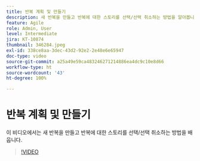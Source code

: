 ```yaml
---
title: 반복 계획 및 만들기
description: 새 반복을 만들고 반복에 대한 스토리를 선택/선택 취소하는 방법을 알아봅니다.
feature: Agile
role: Admin, User
level: Intermediate
jira: KT-10874
thumbnail: 346284.jpeg
exl-id: 338ce8aa-3dec-43d2-92e2-2e48e6e65947
doc-type: video
source-git-commit: a25a49e59ca483246271214886ea4dc9c10e8d66
workflow-type: ht
source-wordcount: '43'
ht-degree: 100%

---
```


# 반복 계획 및 만들기

이 비디오에서는 새 반복을 만들고 반복에 대한 스토리를 선택/선택 취소하는 방법을 배웁니다.

>[!VIDEO](https://video.tv.adobe.com/v/346284/?quality=12&learn=on)
